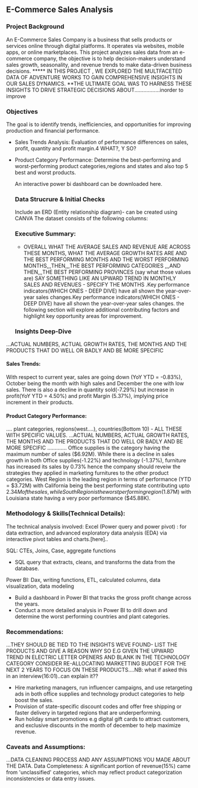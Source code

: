 ## E-Commerce Sales Analysis
### Project Background
An E-Commerce Sales Company is a business that sells products or services online through digital platforms. It operates via websites, mobile apps, or online marketplaces. This project analyzes sales data from an e-commerce company, the objective is to help decision-makers understand sales growth, seasonality, and revenue trends to make data-driven business decisions.
***** IN THIS PROJECT , WE EXPLORED THE MULTFACETED DATA OF ADVENTURE WORKS TO GAIN COMPREHENSIVE INSIGHTS IN OUR SALES DYNAMICS. **THE ULTIMATE GOAL WAS TO HARNESS THESE INSIGHTS TO DRIVE STRATEGIC DECISIONS ABOUT.................inorder to improve 

### Objectives
The goal is to identify trends, inefficiencies, and opportunities for improving production and financial performance.

- Sales Trends Analysis: Evaluation of performance differences on sales, profit, quantity and profit margin.4 WHAT?, Y SO?
- Product Category Performance: Determine the best-performing and worst-performing product categories,regions and states and also top 5 best and worst products.

  An interactive power bi dashboard can be downloaded here.
  ### Data Strucrure & Initial Checks
  Include an ERD (Entity relationship diagram)- can be created using CANVA 
  The dataset consists of the following columns:

  ### Executive Summary:
  - OVERALL WHAT THE AVERAGE SALES AND REVENUE ARE ACROSS THESE MONTHS, WHAT THE AVERAGE GROWTH RATES ARE AND THE BEST PERFORMING MONTHS AND THE WORST PERFORMING MONTHS,,,THEN,,,THE BEST PERFORMING CATEGORIES ,,,AND THEN,,,THE BEST PERFORMING PROVINCES (say what those values are)
SAY SOMETHING LIKE AN UPWARD TREND IN MONTHLY SALES AND REVENUES - SPECIFY THE MONTHS .Key performance indicators(WHICH ONES - DEEP DIVE)  have all shown the year-over-year sales changes.Key performance indicators(WHICH ONES - DEEP DIVE)  have all shown the year-over-year sales changes. the following section will explore additional contributing factors and highlight key opportunity areas for improvement.
  ### Insights Deep-Dive
...ACTUAL NUMBERS, ACTUAL GROWTH RATES, THE MONTHS AND THE PRODUCTS THAT DO WELL OR BADLY AND  BE MORE SPECIFIC
  #### Sales Trends:
  With respect to current year, sales are going down (YoY YTD = -0.83%), October being the month 
  with high sales and December the one with low sales. There is also a decline in quantity 
  sold(-7.29%) but increase in profit(YoY YTD = 4.50%) and profit Margin (5.37%), implying price 
  increment in their products.

  #### Product Category Performance:
  .... plant categories, regions(west....), countries(Bottom 10) - ALL THESE WITH SPECIFIC VALUES.
...ACTUAL NUMBERS, ACTUAL GROWTH RATES, THE MONTHS AND THE PRODUCTS THAT DO WELL OR BADLY AND  BE MORE SPECIFIC
.............
  Office supplies is the category having the maximum number of sales ($6.92M). While there is a 
  decline in sales growth in both Office supplies(-1.22%) and technology (-1.37%), furniture has 
  increased its sales by 0.73% hence the company should reveiw the strategies they applied in 
  marketing furnitures to the other product categories.
  West Region is the leading region in terms of performance (YTD = $3.72M) with California being the 
  best performing state contributing upto $2.34M of the sales, while South Region is the worst
  performing region ($1.87M) with Louisiana state having a very poor performance ($45.88K).

 ### Methodology & Skills(Technical Details):
The technical analysis involved:
Excel (Power query and power pivot) : for data extraction, and advanced exploratory data analysis (EDA) via interactive pivot tables and charts.[here]..

SQL: CTEs, Joins, Case, aggregate functions
 - SQL query that extracts, cleans, and transforms the data from the database.

Power BI: Dax, writing functions, ETL, calculated columns, data visualization, data modeling 
 -  Build a dashboard in Power BI that tracks the gross profit change across the years.
 -  Conduct a more detailed analysis in Power BI to drill down and determine the worst performing countries and plant categories.


  ### Recommendations:
  ...THEY SHOULD BE TIED TO THE INSIGHTS WEVE FOUND- LIST THE PRODUCTS AND GIVE A REASON WHY SO E.G GIVEN THE UPWARD TREND IN ELECTRIC LETTER OPENERS AND BLANK IN THE TECHNOLOGY  CATEGORY CONSIDER RE-ALLOCATING MARKETTING BUDGET FOR THE NEXT 2 YEARS TO FOCUS ON THESE PRODUCTS....NB: what if asked this in an interview(16:01)..can explain it??
- Hire marketing managers, run influencer campaigns, and use retargeting ads in both office 
   supplies and technology product categories to help boost the sales.
- Provision of state-specific discount codes and offer free shipping or faster delivery in 
    targeted regions that are underperforming.
- Run holiday smart promotions e.g digital gift cards to attract customers, and exclusive 
    discounts in the month of december to help maximize revenue.


### Caveats and Assumptions:
   ...DATA CLEANING PROCESS AND ANY ASSUMPTIONS YOU MADE ABOUT THE DATA.
   Data Completeness: A significant portion of revenue(15%) came from 'unclassified' categories, which may reflect product categorization inconsistencies or data entry issues.     
  
